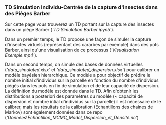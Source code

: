 ### TD Simulation Individu-Centrée de la capture d'insectes dans des Pièges Barber

Sur cette page vous trouverez un TD portant sur la capture des insectes dans un piège Barber (*'TD Simulation Barber.ipynb'*). 

Dans un premier temps, le TD propose une façon de simuler la capture d'insectes virtuels (représentant des cararbes par exemple) dans des pots Barber, ainsi qu'une visualisation de ce processus (*'Visualisation Exemple.mp4'*). 

Dans un second temps, on simule des bases de données virtuelles (*'data_simulated.xlsx'* et *'data_simulated_dispersion.xlsx'*) pour calibrer un modèle bayésien hierarchique. Ce modèle a pour objectif de prédire le nombre initial d'individus sur la parcelle en fonction du nombre d'individus piégés dans les pots en fin de simulation et de leur capacité de dispersion. La définition du modèle est donnée dans le TD. Afin d'obtenir les distributions a posteriori des paramètres du modèle (~ capacité de dispersion et nombre intial d'individus sur la parcelle) il est nécessaire de le calibrer, mais les résultats de la calibration (Echantillons des chaines de Markov) sont également données dans ce repo (*'Données\Echantillon_MCMC_Model_Dispersion_et_Densité.nc'*) 
